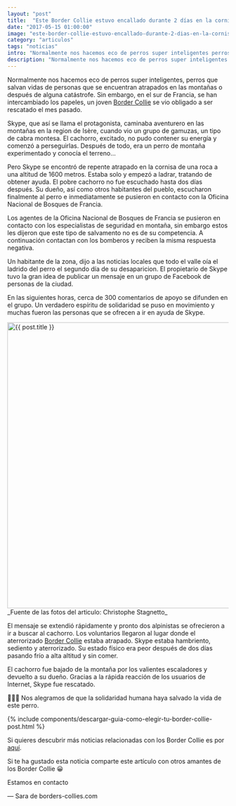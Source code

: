 ```yaml
---
layout: "post"
title:  "Este Border Collie estuvo encallado durante 2 días en la cornisa de una montaña a 1600 metros"
date: "2017-05-15 01:00:00"
image: "este-border-collie-estuvo-encallado-durante-2-dias-en-la-cornisa-de-una-montana.jpg"
category: "articulos"
tags: "noticias"
intro: "Normalmente nos hacemos eco de perros super inteligentes perros que salvan vidas de personas que se encuentran atrapados en las montañas o después de alguna catástrofe."
description: "Normalmente nos hacemos eco de perros super inteligentes perros que salvan vidas de personas que se encuentran atrapados en las montañas o después de alguna catástrofe."
---
```


Normalmente nos hacemos eco de perros super inteligentes, perros que salvan vidas de personas que se encuentran atrapados en las montañas o después de alguna catástrofe. Sin embargo, en el sur de Francia, se han intercambiado los papeles, un joven [Border Collie](http://www.borders-collies.com/raza-de-perro-border-collie/) se vio obligado a ser rescatado el mes pasado.

Skype, que así se llama el protagonista, caminaba aventurero en las montañas en la region de Isère, cuando vio un grupo de gamuzas, un tipo de cabra montesa. El cachorro, excitado, no pudo contener su energía y comenzó a perseguirlas. Después de todo, era un perro de montaña experimentado y conocía el terreno...

Pero Skype se encontró de repente atrapado en la cornisa de una  roca a una altitud de 1600 metros. Estaba solo y empezó a ladrar, tratando de obtener ayuda. El pobre cachorro no fue escuchado hasta dos días después. Su dueño, así como otros habitantes del pueblo, escucharon finalmente al perro e inmediatamente se pusieron en contacto con la Oficina Nacional de Bosques de Francia.

Los agentes de la Oficina Nacional de Bosques de Francia se pusieron en contacto con los especialistas de seguridad en montaña, sin embargo estos les dijeron que este tipo de salvamento no es de su competencia. A continuación contactan con los bomberos y reciben la misma respuesta negativa.

Un habitante de la zona, dijo a las noticias locales que todo el valle oía el ladrido del perro el segundo día de su desaparicion. El propietario de Skype tuvo la gran idea de publicar un mensaje en un grupo de Facebook de personas de la ciudad.

En las siguientes horas, cerca de 300 comentarios de apoyo se difunden en el grupo. Un verdadero espíritu de solidaridad se puso en movimiento y muchas fueron las personas que se ofrecen a ir  en ayuda de Skype.

<div class="text-center">
 <img src= "{{site.url}}/assets/img/articulos/border-collie-encallado-2-días-en-la-cornisa-de-una-montana.jpg" width="650" height="auto" alt="{{ post.title }}">
</div>
_Fuente de las fotos del articulo: Christophe Stagnetto_

El mensaje se extendió rápidamente y pronto dos alpinistas se ofrecieron a ir a buscar al cachorro. Los voluntarios llegaron al lugar donde el aterrorizado [Border Collie](http://www.borders-collies.com/el-caracter-del-border-collie/) estaba atrapado. Skype estaba hambriento, sediento y aterrorizado. Su estado físico era peor después de dos días pasando frío a alta altitud y sin comer.

El cachorro fue bajado de la montaña por los valientes escaladores y devuelto a su dueño. Gracias a la rápida reacción de los usuarios de Internet, Skype fue rescatado.

👏👏👏 Nos alegramos de que la solidaridad humana haya salvado la vida de este perro.

{% include components/descargar-guia-como-elegir-tu-border-collie-post.html %}

Si quieres descubrir más noticias relacionadas con los Border Collie es por<a href="{{ site.url }}/border-collie-noticias/"> aquí</a>.

Si te ha gustado esta noticia comparte este artículo con otros amantes de los Border Collie 😀

Estamos en contacto

— Sara de borders-collies.com

